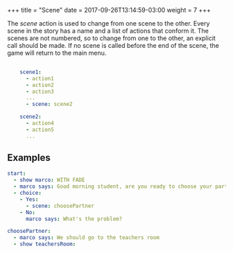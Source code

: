 +++
title = "Scene"
date =  2017-09-26T13:14:59-03:00
weight = 7
+++

The _scene_ action is used to change from one scene to the other. Every scene in the story has a name and a list of actions that conform it. The scenes are not numbered, so to change from one to the other, an explicit call should be made.
If no scene is called before the end of the scene, the game will return to the main menu.


```yaml
    
    scene1:
      - action1
      - action2
      - action3
      ...
      - scene: scene2

    scene2:
      - action4
      - action5
      ...

```

## Examples
```yaml  
start:
  - show marco: WITH FADE
  - marco says: Good morning student, are you ready to choose your partner?
  - choice:
    - Yes:
      - scene: choosePartner
    - No:
      marco says: What's the problem?

choosePartner: 
  - marco says: We should go to the teachers room
  - show teachersRoom:

```